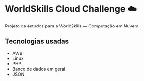 # WorldSkills Cloud Challenge ☁️

Projeto de estudos para a WorldSkills — Computação em Nuvem.

## Tecnologias usadas
- AWS
- Linux
- PHP
- Banco de dados em geral
- JSON
